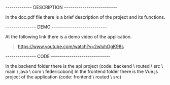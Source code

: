 
------------- DESCRIPTION --------------------------

In the doc.pdf file there is a brief description of the project and its functions.

--------------- DEMO ---------------------------

At the following link there is a demo video of the application.
> https://www.youtube.com/watch?v=2wluhOgK98s

--------------- CODE -----------------------------

In the backend folder there is the api project (code: backend \ routed \ src \ main \ java \ com \ federicoboni)
In the frontend folder there is the Vue.js project of the application (code: frontend \ routed \ src)
